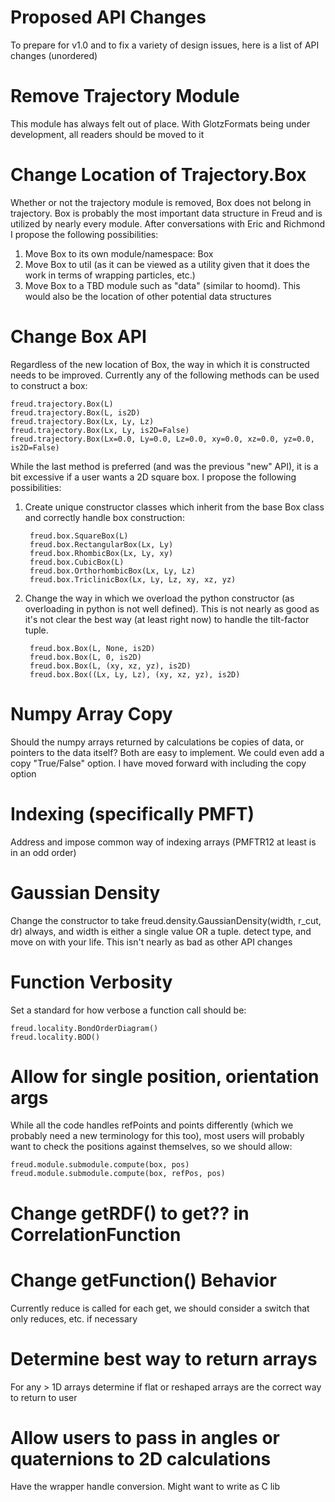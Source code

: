 # Proposed API Changes

To prepare for v1.0 and to fix a variety of design issues, here is a list of API changes (unordered)

# Remove Trajectory Module

This module has always felt out of place. With GlotzFormats being under development, all readers should be moved to it

# Change Location of Trajectory.Box

Whether or not the trajectory module is removed, Box does not belong in trajectory. Box is probably the most important
data structure in Freud and is utilized by nearly every module. After conversations with Eric and Richmond I propose the
following possibilities:

1. Move Box to its own module/namespace: Box
2. Move Box to util (as it can be viewed as a utility given that it does the work in terms of wrapping particles, etc.)
3. Move Box to a TBD module such as "data" (similar to hoomd). This would also be the location of other potential data
structures

# Change Box API

Regardless of the new location of Box, the way in which it is constructed needs to be improved. Currently any of the
following methods can be used to construct a box:

    freud.trajectory.Box(L)
    freud.trajectory.Box(L, is2D)
    freud.trajectory.Box(Lx, Ly, Lz)
    freud.trajectory.Box(Lx, Ly, is2D=False)
    freud.trajectory.Box(Lx=0.0, Ly=0.0, Lz=0.0, xy=0.0, xz=0.0, yz=0.0, is2D=False)

While the last method is preferred (and was the previous "new" API), it is a bit excessive if a user wants a 2D square
box. I propose the following possibilities:

1. Create unique constructor classes which inherit from the base Box class and correctly handle box construction:

        freud.box.SquareBox(L)
        freud.box.RectangularBox(Lx, Ly)
        freud.box.RhombicBox(Lx, Ly, xy)
        freud.box.CubicBox(L)
        freud.box.OrthorhombicBox(Lx, Ly, Lz)
        freud.box.TriclinicBox(Lx, Ly, Lz, xy, xz, yz)

2. Change the way in which we overload the python constructor (as overloading in python is not well defined).
This is not nearly as good as it's not clear the best way (at least right now) to handle the tilt-factor tuple.

        freud.box.Box(L, None, is2D)
        freud.box.Box(L, 0, is2D)
        freud.box.Box(L, (xy, xz, yz), is2D)
        freud.box.Box((Lx, Ly, Lz), (xy, xz, yz), is2D)

# Numpy Array Copy

Should the numpy arrays returned by calculations be copies of data, or pointers to the data itself? Both are easy to
implement. We could even add a copy "True/False" option. I have moved forward with including the copy option

# Indexing (specifically PMFT)

Address and impose common way of indexing arrays (PMFTR12 at least is in an odd order)

# Gaussian Density

Change the constructor to take freud.density.GaussianDensity(width, r_cut, dr) always, and width is either a single
value OR a tuple. detect type, and move on with your life. This isn't nearly as bad as other API changes

# Function Verbosity

Set a standard for how verbose a function call should be:

    freud.locality.BondOrderDiagram()
    freud.locality.BOD()

# Allow for single position, orientation args

While all the code handles refPoints and points differently (which we probably need a new terminology for this too),
most users will probably want to check the positions against themselves, so we should allow:

    freud.module.submodule.compute(box, pos)
    freud.module.submodule.compute(box, refPos, pos)

# Change getRDF() to get?? in CorrelationFunction

# Change getFunction() Behavior

Currently reduce is called for each get, we should consider a switch that only reduces, etc. if necessary

# Determine best way to return arrays

For any > 1D arrays determine if flat or reshaped arrays are the correct way to return to user

# Allow users to pass in angles or quaternions to 2D calculations

Have the wrapper handle conversion. Might want to write as C lib
